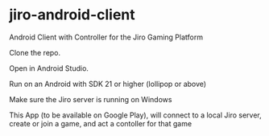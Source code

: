 # jiro-android-client

Android Client with Controller for the Jiro Gaming Platform

Clone the repo.

Open in Android Studio.

Run on an Android with SDK 21 or higher (lollipop or above)

Make sure the Jiro server is running on Windows

This App (to be available on Google Play), will connect to a local Jiro server, create or join a game, and act a contoller for that game
